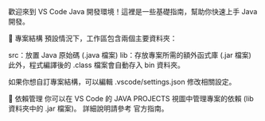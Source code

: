 歡迎來到 VS Code Java 開發環境！這裡是一些基礎指南，幫助你快速上手 Java 開發。

📂 專案結構
預設情況下，工作區包含兩個主要資料夾：

src：放置 Java 原始碼 (.java 檔案)
lib：存放專案所需的額外函式庫 (.jar 檔案)
此外，程式編譯後的 .class 檔案會自動存入 bin 資料夾。

如果你想自訂專案結構，可以編輯 .vscode/settings.json 修改相關設定。

📌 依賴管理
你可以在 VS Code 的 JAVA PROJECTS 視圖中管理專案的依賴 (lib 資料夾中的 .jar 檔案)。
詳細說明請參考 官方指南。